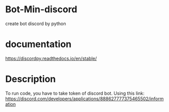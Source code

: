 # Bot-Min-discord
create bot discord by python  
# documentation 
https://discordpy.readthedocs.io/en/stable/

# Description 
To run code,  you have to take token of discord bot. Using this link: https://discord.com/developers/applications/888627777375465502/information
